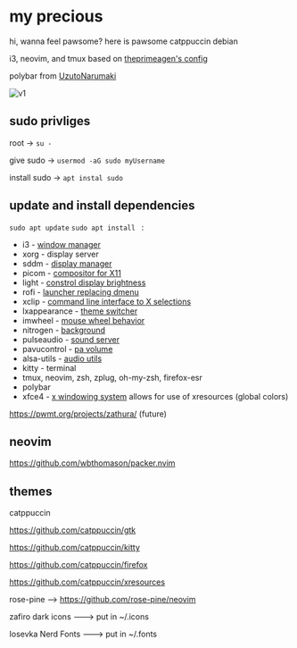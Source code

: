 # my precious

hi, wanna feel pawsome? here is pawsome catppuccin debian

i3, neovim, and tmux based on [theprimeagen's config](https://github.com/ThePrimeagen/.dotfiles)

polybar from [UzutoNarumaki](https://www.reddit.com/r/unixporn/comments/zw9a1l/openbox_pink_archcraft/)

![v1](https://user-images.githubusercontent.com/112275194/210031207-0eb552b1-9ab2-4614-812c-4779f372e460.png)

## sudo privliges

root -> `su -`

give sudo -> `usermod -aG sudo myUsername`

install sudo -> `apt instal sudo`

## update and install dependencies

`sudo apt update`
`sudo apt install ` :
*   i3 - [window manager](https://i3wm.org/)
*   xorg - display server
*   sddm - [display manager](https://wiki.archlinux.org/title/SDDM)
*   picom - [compositor for X11](https://packages.debian.org/bullseye/picom)
*   light - [constrol display brightness](https://packages.debian.org/sid/light)
*   rofi - [launcher replacing dmenu](https://packages.debian.org/stretch/x11/rofi)
*   xclip - [command line interface to X selections](https://packages.debian.org/search?keywords=xclip)
*   lxappearance - [theme switcher](https://packages.debian.org/search?keywords=lxappearance)
*   imwheel - [mouse wheel behavior](https://wiki.archlinux.org/title/IMWheel)
*   nitrogen - [background](https://www.maketecheasier.com/nitrogen-a-background-setter-for-lightweight-desktop-manager/)
*   pulseaudio - [sound server](https://wiki.archlinux.org/title/PulseAudio)
*   pavucontrol - [pa volume](https://archlinux.org/packages/extra/x86_64/pavucontrol/)
*   alsa-utils - [audio utils](https://github.com/alsa-project/alsa-utils)
*   kitty - terminal
*   tmux, neovim, zsh, zplug, oh-my-zsh, firefox-esr
*   polybar
*   xfce4 - [x windowing system](https://unix.stackexchange.com/questions/345344/difference-between-xorg-and-gnome-kde-xfce) allows for use of xresources (global colors)

https://pwmt.org/projects/zathura/ (future)

## neovim
https://github.com/wbthomason/packer.nvim

## themes

catppuccin

https://github.com/catppuccin/gtk

https://github.com/catppuccin/kitty

https://github.com/catppuccin/firefox

https://github.com/catppuccin/xresources

rose-pine --> https://github.com/rose-pine/neovim

zafiro dark icons ---> put in ~/.icons

Iosevka Nerd Fonts ---> put in ~/.fonts
